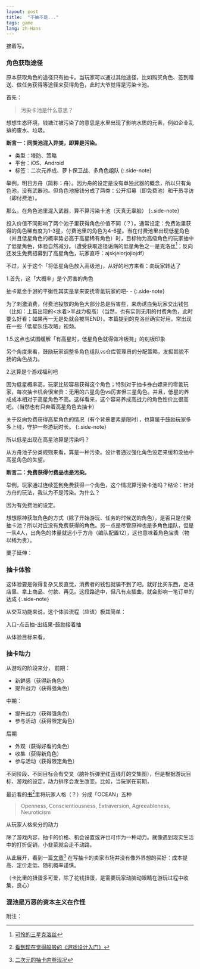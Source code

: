 ```yaml
---
layout: post
title:  "不抽不是..."
tags: game
lang: zh-Hans
---
```


接着写。

### 角色获取途径

原本获取角色的途径只有抽卡。当玩家可以通过其他途径，比如购买角色、签到赠送、做任务获得等途径来获得角色，此时大爷觉得是污染卡池。

首先：

> 污染卡池是什么意思？


想想生态环境，钱塘江被污染了的意思是水里出现了影响水质的元素，例如企业乱排的废水、垃圾。

**断言一：同类池混入异类，即算是污染。**

- 类型：塔防、策略
- 平台：iOS、Android
- 标签：二次元养成、萝卜保卫战、多角色组队
{:.side-note}

举例，明日方舟（简称：舟）。因为舟的设定是没有单独武器的概念，所以只有角色池，没有武器池。但角色池按钱分成了两类：公开招募（即免费池）和干员寻访（即付费池）。

那么，在角色池里混入武器，算不算污染卡池（天真无辜脸）
{:.side-note}

投入价值不同影响了两个池子里获得角色价值不同（？）。通常设定：免费池里获得的角色稀有度为1-3星，付费池里的角色为4-6星。当在付费池里出现低星角色（并且低星角色的概率势必高于高星稀有角色）时，目标物为高级角色的玩家抽中了低星角色，体验自然减分。（遭受获取途径诟病的低星角色之一是克洛丝[^1]；反向还发生免费招募到了高星角色，玩家直呼：ajskjeiorjojiojdf）

不过，关于这个「将低星角色放入高级池」，从好的地方来看：向玩家转达了

1.首先，这「大概率」是个厉害的角色

抽卡氪金手游的平衡性其实是拿来安抚零氪玩家的吧- -
{:.side-note}

为了刺激消费，付费池投放的角色大部分总是厉害些，来劝诱白兔玩家交出钱包（比如：上篇出现的<水着>羊战力极高）（当然，也有实则无用的付费角色，此时要么好看；如果再一无是处就会被骂END）。本篇提到的克洛丝确实好用，常出现在一些「低星队伍攻略」视频。

1.5.这点也试图缓解「有高星时，低星角色就得做冷板凳」的刻板印象

另个角度来看，鼓励玩家调整多角色组队vs仓库管理员的分配策略，发掘其貌不扬的角色战力。

2.这算是个游戏福利吧

因为低星概率高，玩家比较容易获得这个角色；特别对于抽卡券白嫖来的零氪玩家，每次抽卡机会很宝贵：无用的六星角色vs厉害但三星角色。并且，低星的养成成本相对于高星角色不高。这样看来，这个容易养成高战力的角色性价比很高吧。（当然也有只奔着高星角色去抽卡）

关于反向免费获得高星角色的情况（有个背景要素是限时），也算属于鼓励玩家多多上线，守护一些游玩时长。
{:.side-note}

所以低星出现在高星池算是污染吗？

从方舟池子分类规则来看，算是一种污染。设计者通过强化角色设定来缓和没抽中高星角色的失望。


**断言二：免费获得付费品也是污染。**

举例，玩家通过连续签到免费获得一个角色，这个情况算污染卡池吗？结论：针对方舟的玩法，我认为不是污染。为什么？

因为有免费池的设定。

想想原神获取角色的方式（除了开始游玩、任务的时候送的角色），是否只是付费抽卡池？所以对应没有免费获得的角色。另一点是尽管原神也是多角色组队，但是一队4人，出角色的体量就远小于方舟（编队配置12），这也意味着角色宝贵（物以稀为贵）。

栗子延伸：


### 抽卡体验

这体验要是做得复杂又反直觉，消费者的钱包就骗不到了吧。就好比买东西，走进店里、拿上商品、付款、再见。这段路途中，但凡有点插曲，就会影响一笔订单的达成
{:.side-note}

从交互功能来说，这个体验流程（应该）极其简单：

入口-点击抽-出结果-鼓励接着抽

从体验目标来看，


### 抽卡动力

从游戏的阶段来分，
前期：
- 新鲜感（获得新角色）
- 提升战力（获得强角色）

中期：
- 提升战力（获得强角色）
- 参与活动（获得限定角色）

后期
- 外观（获得好看的角色）
- 收集（获得新角色）
- 参与活动（获得限定角色）


不同阶段、不同目标会有交叉（脑补拆弹里红蓝线灯的交集图），但是根据游玩目标、游戏的设定，动力排序会发生改变。比如，当玩家在前期，

最近看的[书](https://book.douban.com/subject/35193959/)[^3]里将玩家人格（？）分成「OCEAN」五种
> Openness, Conscientiousness, Extraversion, Agreeableness, Neuroticism

从玩家人格来分的动力

除了游戏内容，抽卡的价格、机会设置或许也可作为一种动力。就像遇到现实生活中的打折促销，小韭菜就会走不动路。

从此展开，看到一篇[文章](http://youxiputao.com/articles/21262)[^4]
在写抽卡的卖家市场并没有像外界想的买好：成本提高、定价走低、随机概率谨慎。

（卡比里的扭蛋多可爱，除了花钱扭蛋，是需要玩家动脑动眼睛在游玩过程中收集，良心）

### 混池是万恶的资本主义在作怪



附注：

[^1]:[可怜的三星克洛丝](https://prts.wiki/w/%E5%85%8B%E6%B4%9B%E4%B8%9D)
[^3]:[看到现在觉得般般的《游戏设计入门》](https://weread.qq.com/web/bookDetail/7cf32ff0720befb57cfc0da)
[^4]:[二次元的抽卡内卷现况](http://youxiputao.com/articles/21262)
